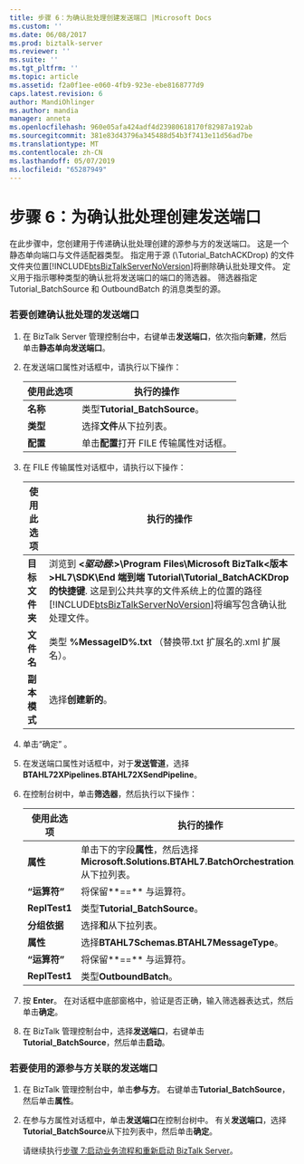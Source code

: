 ```yaml
---
title: 步骤 6：为确认批处理创建发送端口 |Microsoft Docs
ms.custom: ''
ms.date: 06/08/2017
ms.prod: biztalk-server
ms.reviewer: ''
ms.suite: ''
ms.tgt_pltfrm: ''
ms.topic: article
ms.assetid: f2a0f1ee-e060-4fb9-923e-ebe8168777d9
caps.latest.revision: 6
author: MandiOhlinger
ms.author: mandia
manager: anneta
ms.openlocfilehash: 960e05afa424adf4d23980618170f82987a192ab
ms.sourcegitcommit: 381e83d43796a345488d54b3f7413e11d56ad7be
ms.translationtype: MT
ms.contentlocale: zh-CN
ms.lasthandoff: 05/07/2019
ms.locfileid: "65287949"
---
```

# <a name="step-6-create-the-send-port-for-the-acknowledgment-batch"></a>步骤 6：为确认批处理创建发送端口
在此步骤中，您创建用于传递确认批处理创建的源参与方的发送端口。 这是一个静态单向端口与文件适配器类型。 指定用于源 (\Tutorial_BatchACKDrop) 的文件文件夹位置[!INCLUDE[btsBizTalkServerNoVersion](../../includes/btsbiztalkservernoversion-md.md)]将删除确认批处理文件。 定义用于指示哪种类型的确认批将发送端口的端口的筛选器。 筛选器指定 Tutorial_BatchSource 和 OutboundBatch 的消息类型的源。  

### <a name="to-create-the-send-port-for-the-acknowledgment-batch"></a>若要创建确认批处理的发送端口  

1. 在 BizTalk Server 管理控制台中，右键单击**发送端口**，依次指向**新建**，然后单击**静态单向发送端口**。  

2. 在发送端口属性对话框中，请执行以下操作：  


   |   使用此选项    |                              执行的操作                               |
   |---------------|-----------------------------------------------------------------------|
   |   **名称**    |                    类型**Tutorial_BatchSource**。                     |
   |   **类型**    |               选择**文件**从下拉列表。                |
   | **配置** | 单击**配置**打开 FILE 传输属性对话框。 |


3. 在 FILE 传输属性对话框中，请执行以下操作：  


   |        使用此选项        |                                                                                                                                                                              执行的操作                                                                                                                                                                               |
   |------------------------|-----------------------------------------------------------------------------------------------------------------------------------------------------------------------------------------------------------------------------------------------------------------------------------------------------------------------------------------------------------------------|
   | **目标文件夹** | 浏览到 **\<*驱动器*:\>\Program Files\Microsoft BizTalk\<版本\>HL7\SDK\End 端到端 Tutorial\Tutorial_BatchACKDrop的快捷键**. 这是到公共共享的文件系统上的位置的路径[!INCLUDE[btsBizTalkServerNoVersion](../../includes/btsbiztalkservernoversion-md.md)]将编写包含确认批处理文件。 |
   |     **文件名**      |                                                                                                                                            类型 **%MessageID%.txt** （替换带.txt 扩展名的.xml 扩展名）。                                                                                                                                             |
   |     **副本模式**      |                                                                                                                                                                        选择**创建新的**。                                                                                                                                                                         |


4. 单击“确定” 。  

5. 在发送端口属性对话框中，对于**发送管道**，选择**BTAHL72XPipelines.BTAHL72XSendPipeline**。  

6. 在控制台树中，单击**筛选器**，然后执行以下操作：  


   |   使用此选项   |                                                              执行的操作                                                              |
   |--------------|--------------------------------------------------------------------------------------------------------------------------------------|
   | **属性** | 单击下的字段**属性**，然后选择**Microsoft.Solutions.BTAHL7.BatchOrchestration.Party**从下拉列表。 |
   | **“运算符”** |                                                    将保留**==** 与运算符。                                                     |
   |  **ReplTest1**   |                                                    类型**Tutorial_BatchSource**。                                                    |
   | **分组依据** |                                               选择**和**从下拉列表。                                                |
   | **属性** |                                             选择**BTAHL7Schemas.BTAHL7MessageType**。                                              |
   | **“运算符”** |                                                    将保留**==** 与运算符。                                                     |
   |  **ReplTest1**   |                                                       类型**OutboundBatch**。                                                        |


7. 按 **Enter**。 在对话框中底部窗格中，验证是否正确，输入筛选器表达式，然后单击**确定**。  

8. 在 BizTalk 管理控制台中，选择**发送端口**，右键单击**Tutorial_BatchSource**，然后单击**启动**。  

### <a name="to-associate-the-send-port-with-the-source-party"></a>若要使用的源参与方关联的发送端口  

1. 在 BizTalk 管理控制台中，单击**参与方**。 右键单击**Tutorial_BatchSource**，然后单击**属性**。  

2. 在参与方属性对话框中，单击**发送端口**在控制台树中。 有关**发送端口**，选择**Tutorial_BatchSource**从下拉列表中，然后单击**确定**。  

   请继续执行[步骤 7:启动业务流程和重新启动 BizTalk Server](../../adapters-and-accelerators/accelerator-hl7/step-7-start-the-orchestration-and-restart-biztalk-server.md)。